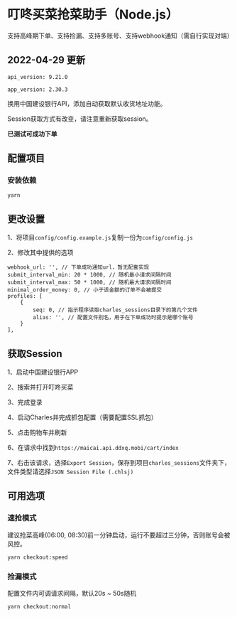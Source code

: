 # 叮咚买菜抢菜助手（Node.js）
支持高峰期下单、支持捡漏、支持多账号、支持webhook通知（需自行实现对端）

## 2022-04-29 更新

`api_version: 9.21.0`

`app_version: 2.30.3`

换用中国建设银行API，添加自动获取默认收货地址功能。

Session获取方式有改变，请注意重新获取session。

**已测试可成功下单**

## 配置项目

### 安装依赖

`yarn`

## 更改设置

1、将项目`config/config.example.js`复制一份为`config/config.js`

2、修改其中提供的选项

```
webhook_url: '', // 下单成功通知url，暂无配套实现
submit_interval_min: 20 * 1000, // 随机最小请求间隔时间
submit_interval_max: 50 * 1000, // 随机最大请求间隔时间
minimal_order_money: 0, // 小于该金额的订单不会被提交
profiles: [
    {
        seq: 0, // 指示程序读取charles_sessions目录下的第几个文件
        alias: '', // 配置文件别名，用于在下单成功时提示是哪个账号
    }
],
```
## 获取Session

1、启动中国建设银行APP

2、搜索并打开叮咚买菜

3、完成登录

4、启动Charles并完成抓包配置（需要配置SSL抓包）

5、点击购物车并刷新

6、在请求中找到`https://maicai.api.ddxq.mobi/cart/index`

7、右击该请求，选择`Export Session`，保存到项目`charles_sessions`文件夹下，文件类型请选择`JSON Session File (.chlsj)`

## 可用选项

### 速抢模式

建议抢菜高峰(06:00, 08:30)前一分钟启动，运行不要超过三分钟，否则账号会被风控。

`yarn checkout:speed`

### 捡漏模式

配置文件内可调请求间隔，默认20s ~ 50s随机

`yarn checkout:normal`
